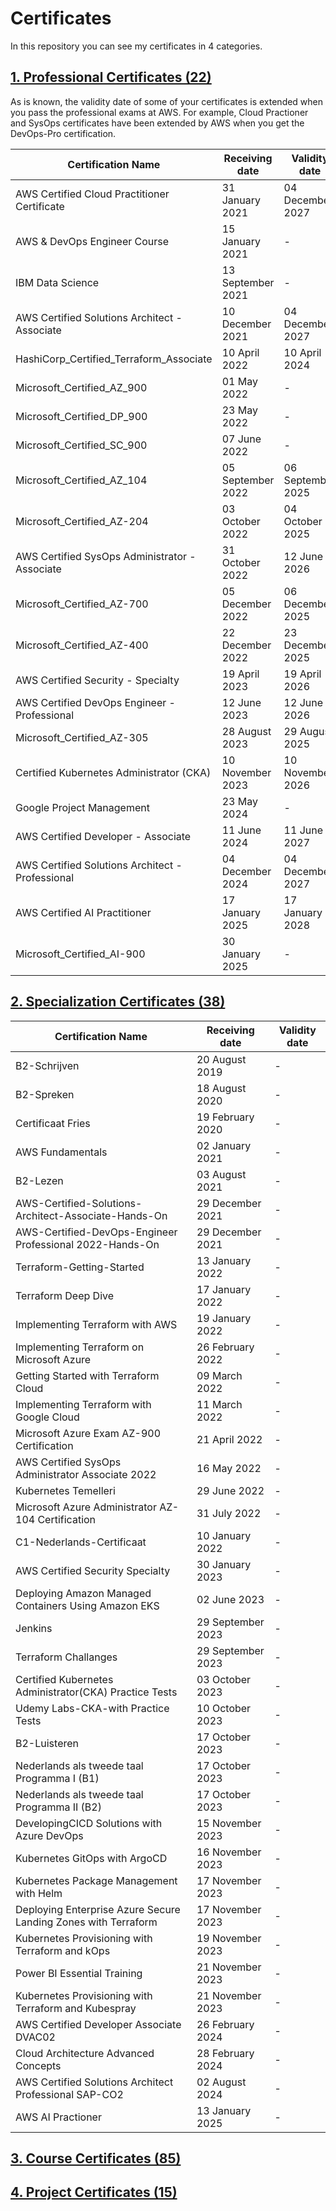 # Certificates

In this repository you can see my certificates in 4 categories.

## [1. Professional Certificates (22)](https://github.com/rmzturkmen/certificates/tree/main/01_Professional%20Certificates)

As is known, the validity date of some of your certificates is extended when you pass the professional exams at AWS. For example, Cloud Practioner and SysOps certificates have been extended by AWS when you get the DevOps-Pro certification.
   
| Certification Name                           | Receiving date    | Validity date     |
| ---                                          | ---               | ---               |
| AWS Certified Cloud Practitioner Certificate | 31 January 2021   | 04 December 2027  |
| AWS & DevOps Engineer Course                 | 15 January 2021   | -                 |
| IBM Data Science                             | 13 September 2021 | -                 |
| AWS Certified Solutions Architect - Associate| 10 December 2021  | 04 December 2027  |
| HashiCorp_Certified_Terraform_Associate      | 10 April 2022     | 10 April 2024     |
| Microsoft_Certified_AZ_900                   | 01 May 2022       | -                 |
| Microsoft_Certified_DP_900                   | 23 May 2022       | -                 |
| Microsoft_Certified_SC_900                   | 07 June 2022      | -                 |
| Microsoft_Certified_AZ_104                   | 05 September 2022 | 06 September 2025 |
| Microsoft_Certified_AZ-204                   | 03 October 2022   | 04 October 2025   |
| AWS Certified SysOps Administrator - Associate| 31 October 2022  |  12 June 2026     |
| Microsoft_Certified_AZ-700                   | 05 December 2022  | 06 December 2025  |
| Microsoft_Certified_AZ-400                   | 22 December 2022  | 23 December 2025  |
| AWS Certified Security - Specialty           | 19 April 2023     |  19 April 2026    |
| AWS Certified DevOps Engineer - Professional | 12 June 2023      |  12 June 2026     |
| Microsoft_Certified_AZ-305                   | 28 August 2023    |  29 August 2025   |
| Certified Kubernetes Administrator (CKA)     | 10 November 2023  | 10 November 2026  |
| Google Project Management                    | 23 May 2024       | -                 |
| AWS Certified Developer - Associate          | 11 June 2024      | 11 June 2027      |
| AWS Certified Solutions Architect - Professional| 04 December 2024  | 04 December 2027  |
| AWS Certified AI Practitioner                | 17 January 2025   | 17 January 2028   |
| Microsoft_Certified_AI-900                   | 30 January 2025   | -                  |

## [2. Specialization Certificates (38)](https://github.com/rmzturkmen/certificates/tree/main/02_Specialization%20Certificates)

| Certification Name                                       | Receiving date    | Validity date     |
| ---                                                      | ---               | ---               |
| B2-Schrijven                                             | 20 August 2019    | -                 |
| B2-Spreken                                               | 18 August 2020    | -                 |
| Certificaat Fries                                        | 19 February 2020  | -                 |
| AWS Fundamentals                                         | 02 January 2021   | -                 |
| B2-Lezen                                                 | 03 August 2021    | -                 |
| AWS-Certified-Solutions-Architect-Associate-Hands-On     | 29 December 2021  | -                 |
| AWS-Certified-DevOps-Engineer Professional 2022-Hands-On | 29 December 2021  | -                 |
| Terraform-Getting-Started                                | 13 January 2022   | -                 |
| Terraform Deep Dive                                      | 17 January 2022   | -                 |
| Implementing Terraform with AWS                          | 19 January 2022   | -                 |
| Implementing Terraform on Microsoft  Azure               | 26 February 2022  | -                 |
| Getting Started with Terraform Cloud                     | 09 March 2022     | -                 |
| Implementing Terraform with Google Cloud                 | 11 March 2022     | -                 |
| Microsoft Azure Exam AZ-900 Certification                | 21 April 2022     | -                 |
| AWS Certified SysOps Administrator Associate 2022        | 16 May 2022       | -                 |
| Kubernetes Temelleri                                     | 29 June 2022      | -                 |
| Microsoft Azure Administrator AZ-104 Certification       | 31 July 2022      | -                 |
| C1-Nederlands-Certificaat                                | 10 January 2022   | -                 |
| AWS Certified Security Specialty                         | 30 January 2023   | -                 |
| Deploying Amazon Managed Containers Using Amazon EKS     | 02 June 2023      | -                 |
| Jenkins                                                  | 29 September 2023 | -                 |
| Terraform Challanges                                     | 29 September 2023 | -                 |
| Certified Kubernetes Administrator(CKA) Practice Tests   | 03 October 2023   | -                 |
| Udemy Labs-CKA-with Practice Tests                       | 10 October 2023   | -                 |
| B2-Luisteren                                             | 17 October 2023   | -                 |
| Nederlands als tweede taal Programma I (B1)              | 17 October 2023   | -                 |
| Nederlands als tweede taal Programma II (B2)             | 17 October 2023   | -                 |
| DevelopingCICD Solutions with Azure DevOps               | 15 November 2023  | -                 |
| Kubernetes GitOps with ArgoCD                            | 16 November 2023  | -                 |
| Kubernetes Package Management with Helm                  | 17 November 2023  | -                 |
|Deploying Enterprise Azure Secure Landing Zones with Terraform| 17 November 2023  | -             |
| Kubernetes Provisioning with Terraform and kOps          | 19 November 2023  | -                 |
| Power BI Essential Training                              | 21 November 2023  | -                 |
| Kubernetes Provisioning with Terraform and Kubespray     | 21 November 2023  | -                 |
| AWS Certified Developer  Associate DVAC02                | 26 February 2024  | -                 |
| Cloud Architecture Advanced Concepts                     | 28 February 2024  | -                 |
| AWS Certified Solutions Architect Professional SAP-CO2   | 02 August 2024    | -                 |
| AWS AI Practioner                                        | 13 January 2025   | -                 |

## [3. Course Certificates (85)](https://github.com/rmzturkmen/certificates/tree/main/03_Course%20Certificates)

## [4. Project Certificates (15)](https://github.com/rmzturkmen/certificates/tree/main/04_Projects%20Certificates)